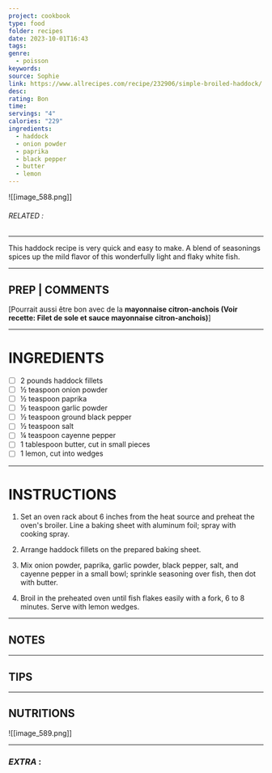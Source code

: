 ```yaml
---
project: cookbook
type: food
folder: recipes
date: 2023-10-01T16:43
tags: 
genre:
  - poisson
keywords: 
source: Sophie
link: https://www.allrecipes.com/recipe/232906/simple-broiled-haddock/
desc: 
rating: Bon
time: 
servings: "4"
calories: "229"
ingredients:
  - haddock
  - onion powder
  - paprika
  - black pepper
  - butter
  - lemon
---
```


![[image_588.png]]
###### *RELATED* : 
---
This haddock recipe is very quick and easy to make. A blend of seasonings spices up the mild flavor of this wonderfully light and flaky white fish.

---
## PREP | COMMENTS

[Pourrait aussi être bon avec de la **mayonnaise citron-anchois (Voir recette: Filet de sole et sauce mayonnaise citron-anchois)**]

---
# INGREDIENTS

- [ ] 2 pounds haddock fillets
- [ ] ½ teaspoon onion powder
- [ ] ½ teaspoon paprika
- [ ] ½ teaspoon garlic powder
- [ ] ½ teaspoon ground black pepper
- [ ] ½ teaspoon salt
- [ ] ¼ teaspoon cayenne pepper
- [ ] 1 tablespoon butter, cut in small pieces
- [ ] 1 lemon, cut into wedges

---
# INSTRUCTIONS

1. Set an oven rack about 6 inches from the heat source and preheat the oven's broiler. Line a baking sheet with aluminum foil; spray with cooking spray.
    
2. Arrange haddock fillets on the prepared baking sheet.
    
3. Mix onion powder, paprika, garlic powder, black pepper, salt, and cayenne pepper in a small bowl; sprinkle seasoning over fish, then dot with butter.
    
4. Broil in the preheated oven until fish flakes easily with a fork, 6 to 8 minutes. Serve with lemon wedges.

---
## NOTES



---
## TIPS



---
## NUTRITIONS

![[image_589.png]]

---
### *EXTRA* :



